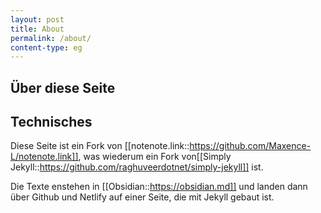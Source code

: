 ```yaml
---
layout: post
title: About
permalink: /about/
content-type: eg
---
```

## Über diese Seite

## Technisches

Diese Seite ist ein Fork von  [[notenote.link::https://github.com/Maxence-L/notenote.link]], was wiederum ein Fork von[[Simply Jekyll::https://github.com/raghuveerdotnet/simply-jekyll]] ist. 

Die Texte enstehen in [[Obsidian::https://obsidian.md]] und landen dann über Github und Netlify auf einer Seite, die mit Jekyll gebaut ist.
